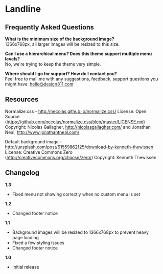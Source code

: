 Landline
========

Frequently Asked Questions
--------------------------
**What is the minimum size of the background image?**  
1366x768px, all larger images will be resized to this size.

**Can I use a hierarchical menu? Does this theme support multiple menu levels?**  
No, we're trying to keep the theme very simple.

**Where should I go for support? How do I contact you?**  
Feel free to mail me with any suggestions, feedback, support questions you might have: hello@design311.com

Resources
---------

Normalize.css - ​http://necolas.github.io/normalize.css/
License: Open Source (https://github.com/necolas/normalize.css/blob/master/LICENSE.md)
Copyright: Nicolas Gallagher, http://nicolasgallagher.com/ and Jonathan Neal, http://www.jonathantneal.com/

Default background image - http://unsplash.com/post/61559862125/download-by-kenneth-thewissen
License: Creative Commons Zero (http://creativecommons.org/choose/zero/)
Copyright: Kenneth Thewissen


Changelog
---------
**1.3**
* Fixed menu not showing correctly when no custom menu is set

**1.2**
* Changed footer notice

**1.1**
* Background images will be resized to 1366x768px to prevent heavy page loading
* Fixed a few styling issues
* Changed footer notice

**1.0**
* Initial release
